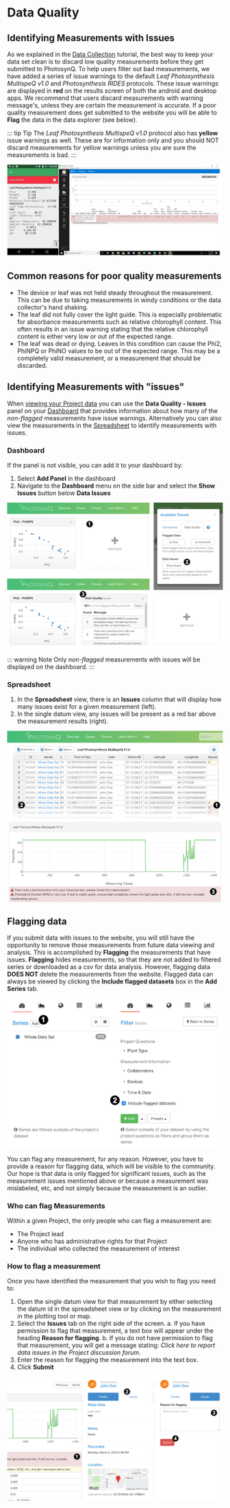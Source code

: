 # Data Quality

## Identifying Measurements with Issues

As we explained in the [Data Collection](./data-collection?id=submitting-quality-measurements.md) tutorial, the best way to keep your data set clean is to discard low quality measurements before they get submitted to PhotosynQ. To help users filter out bad measurements, we have added a series of issue warnings to the default *Leaf Photosynthesis MultispeQ v1.0* and *Photosynthesis RIDES* protocols. These issue warnings are displayed in **red** on the results screen of both the android and desktop apps. We recommend that users discard measurements with warning message's, unless they are certain the measurement is accurate. If a poor quality measurement does get submitted to the website you will be able to **Flag** the data in the data explorer (see below).

::: tip Tip
The *Leaf Photosynthesis MultispeQ v1.0* protocol also has **yellow** issue warnings as well. These are for information only and you should NOT discard measurements for yellow warnings unless you are sure the measurements is bad.
:::

![Issue warnings on the android (left) and desktop (right) apps](./images/data-quality-issue-warning-in-apps.jpg)

## Common reasons for poor quality measurements

+ The device or leaf was not held steady throughout the measurement. This can be due to taking measurements in windy conditions or the data collector's hand shaking.
+ The leaf did not fully cover the light guide. This is especially problematic for absorbance measurements such as relative chlorophyll content. This often results in an issue warning stating that the relative chlorophyll content is either very low or out of the expected range.
+ The leaf was dead or dying. Leaves in this condition can cause the Phi2, PhiNPQ or PhiNO values to be out of the expected range. This may be a completely valid measurement, or a measurement that should be discarded.

## Identifying Measurements with "issues"

When [viewing your Project data](../view-and-analyze-data/view-your-project-data.md) you can use the **Data Quality - Issues** panel on your [Dashboard](../view-and-analyze-data/the-dashboard.md) that provides information about how many of the *non-flagged* measurements have issue warnings. Alternatively you can also view the measurements in the [Spreadsheet](../view-and-analyze-data/the-spreadsheet.md) to identify measurements with issues.

### Dashboard

If the panel is not visible, you can add it to your dashboard by:

1. Select **Add Panel** in the dashboard
2. Navigate to the **Dashboard** menu on the side bar and select the **Show Issues** button below **Data Issues**

![1. Add panel to the dashboard 2. Open the Data Quality tab from the Dialog and select the **Show Issues** button. 3. The panel will be added to the dashboard.](./images/data-quality-dashboard-issues.png)

::: warning Note
Only *non-flagged* measurements with issues will be displayed on the dashboard.
:::

### Spreadsheet

1. In the **Spreadsheet** view, there is an **Issues** column that will display how many issues exist for a given measurement (left).
2. In the single datum view, any issues will be present as a red bar above the measurement results (right).

![1. Identifying issues in the spreadsheet (left) 2. Click on the ID in the first column to select bring up the data view. 3. See the details in the single datum view.](./images/data-quality-spreadsheet-single-datum.png)

## Flagging data

If you submit data with issues to the website, you will still have the opportunity to remove those measurements from future data viewing and analysis. This is accomplished by **Flagging** the measurements that have issues. **Flagging** hides measurements, so that they are not added to filtered series or downloaded as a csv for data analysis. However, flagging data **DOES NOT** delete the measurements from the website. Flagged data can always be viewed by clicking the **Include flagged datasets** box in the **Add Series** tab.

![1. Select the **add** button to create a new Series. 2. Check **Include flagged datasets** to add flagged datasets into your Series as well.](./images/data-quality-include-flagged.png)

You can flag any measurement, for any reason. However, you have to provide a reason for flagging data, which will be visible to the community. Our hope is that data is only flagged for significant issues, such as the measurement issues mentioned above or because a measurement was mislabeled, etc, and not simply because the measurement is an outlier.

### Who can flag Measurements

Within a given Project, the only people who can flag a measurement are:

+ The Project lead
+ Anyone who has administrative rights for that Project
+ The individual who collected the measurement of interest

### How to flag a measurement

Once you have identified the measurement that you wish to flag you need to:

1. Open the single datum view for that measurement by either selecting the datum id in the spreadsheet view or by clicking on the measurement in the plotting tool or map.
2. Select the **Issues** tab on the right side of the screen.
a. If you have permission to flag that measurement, a text box will appear under the heading **Reason for flagging**.
b. If you do not have permission to flag that measurement, you will get a message stating: *Click here to report data issues in the Project discussion forum*.
3. Enter the reason for flagging the measurement into the text box.
4. Click **Submit**

![1. If measurements have warnings double check if the measurement might has to be flagged. 2. Select the **Issues** tab to flag the dataset. 3. Enter a reason for flagging. 4. Submit the flagging.](./images/data-quality-flag-data.png)
